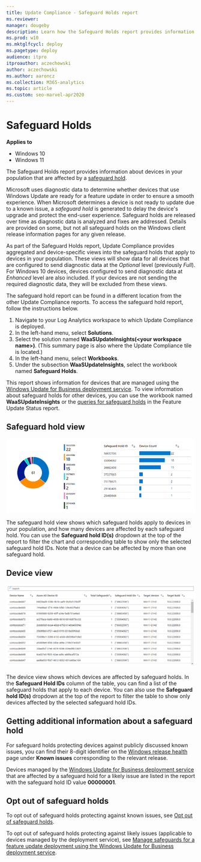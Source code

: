 ```yaml
---
title: Update Compliance - Safeguard Holds report
ms.reviewer: 
manager: dougeby
description: Learn how the Safeguard Holds report provides information about safeguard holds in your population.
ms.prod: w10
ms.mktglfcycl: deploy
ms.pagetype: deploy
audience: itpro
itproauthor: aczechowski
author: aczechowski
ms.author: aaroncz
ms.collection: M365-analytics
ms.topic: article
ms.custom: seo-marvel-apr2020
---
```


# Safeguard Holds

**Applies to**

- Windows 10
- Windows 11

The Safeguard Holds report provides information about devices in your population that are affected by a [safeguard hold](/windows/deployment/update/safeguard-holds). 

Microsoft uses diagnostic data to determine whether devices that use Windows Update are ready for a feature update in order to ensure a smooth experience. When Microsoft determines a device is not ready to update due to a known issue, a *safeguard hold* is generated to delay the device's upgrade and protect the end-user experience. Safeguard holds are released over time as diagnostic data is analyzed and fixes are addressed. Details are provided on some, but not all safeguard holds on the Windows client release information pages for any given release.

As part of the Safeguard Holds report, Update Compliance provides aggregated and device-specific views into the safeguard holds that apply to devices in your population. These views will show data for all devices that are configured to send diagnostic data at the *Optional* level (previously *Full*). For Windows 10 devices, devices configured to send diagnostic data at *Enhanced* level are also included. If your devices are not sending the required diagnostic data, they will be excluded from these views.

The safeguard hold report can be found in a different location from the other Update Compliance reports. To access the safeguard hold report, follow the instructions below.

1. Navigate to your Log Analytics workspace to which Update Compliance is deployed.
2. In the left-hand menu, select **Solutions**.
3. Select the solution named **WaaSUpdateInsights(\<your workspace name\>)**. (This summary page is also where the Update Compliance tile is located.)
4. In the left-hand menu, select **Workbooks**.
5. Under the subsection **WaaSUpdateInsights**, select the workbook named **Safeguard Holds**.

This report shows information for devices that are managed using the [Windows Update for Business deployment service](/windows/deployment/update/deployment-service-overview). To view information about safeguard holds for other devices, you can use the workbook named **WaaSUpdateInsights** or the [queries for safeguard holds](/windows/deployment/update/update-compliance-feature-update-status) in the Feature Update Status report.

## Safeguard hold view

![The safeguard hold view of the Safeguard Hold report.](images/uc-workspace-safeguard-holds-safeguard-hold-view.png)

The safeguard hold view shows which safeguard holds apply to devices in your population, and how many devices are affected by each safeguard hold. You can use the **Safeguard hold ID(s)** dropdown at the top of the report to filter the chart and corresponding table to show only the selected safeguard hold IDs. Note that a device can be affected by more than one safeguard hold. 

## Device view

![The device view of the Safeguard Hold report.](images/uc-workspace-safeguard-holds-device-view.png)

The device view shows which devices are affected by safeguard holds. In the **Safeguard Hold IDs** column of the table, you can find a list of the safeguard holds that apply to each device. You can also use the **Safeguard hold ID(s)** dropdown at the top of the report to filter the table to show only devices affected by the selected safeguard hold IDs.

## Getting additional information about a safeguard hold

For safeguard holds protecting devices against publicly discussed known issues, you can find their 8-digit identifier on the [Windows release health](/windows/release-health/) page under **Known issues** corresponding to the relevant release.

Devices managed by the [Windows Update for Business deployment service](/windows/deployment/update/deployment-service-overview) that are affected by a safeguard hold for a likely issue are listed in the report with the safeguard hold ID value **00000001**.

## Opt out of safeguard holds

To opt out of safeguard holds protecting against known issues, see [Opt out of safeguard holds](/windows/deployment/update/safeguard-opt-out).

To opt out of safeguard holds protecting against likely issues (applicable to devices managed by the deployment service), see [Manage safeguards for a feature update deployment using the Windows Update for Business deployment service](/graph/windowsupdates-manage-safeguards).
